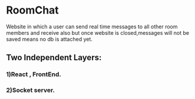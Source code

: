 # RoomChat
Website in which a user can send real time messages to all other room members and receive also but once website is closed,messages will not be saved means no db is attached yet.  
## Two Independent Layers:  
### 1)React , FrontEnd.  
### 2)Socket server.

